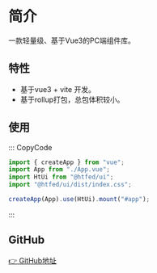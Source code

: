 # 简介

一款轻量级、基于Vue3的PC端组件库。

## 特性

- 基于vue3 + vite 开发。
- 基于rollup打包，总包体积较小。

## 使用

::: CopyCode
```JavaScript
import { createApp } from "vue";
import App from "./App.vue";
import HtUi from "@htfed/ui";
import "@htfed/ui/dist/index.css";

createApp(App).use(HtUi).mount("#app");
```
:::

## GitHub

[👉 GitHub地址](git+https://github.com/rainnaZR/vite-ui.git) 